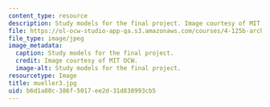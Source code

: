 ```yaml
---
content_type: resource
description: Study models for the final project. Image courtesy of MIT OCW.
file: https://ol-ocw-studio-app-qa.s3.amazonaws.com/courses/4-125b-architecture-studio-building-in-landscapes-fall-2005/b6d1a80c386f5017ee2d31d838993cb5_mueller3.jpg
file_type: image/jpeg
image_metadata:
  caption: Study models for the final project.
  credit: Image courtesy of MIT OCW.
  image-alt: Study models for the final project.
resourcetype: Image
title: mueller3.jpg
uid: b6d1a80c-386f-5017-ee2d-31d838993cb5
---
```

